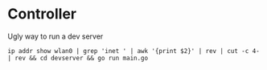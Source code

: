 # Controller

Ugly way to run a dev server
```
ip addr show wlan0 | grep 'inet ' | awk '{print $2}' | rev | cut -c 4- | rev && cd devserver && go run main.go
```





